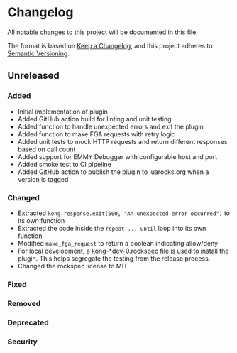 # Changelog

All notable changes to this project will be documented in this file.

The format is based on [Keep a Changelog](https://keepachangelog.com/en/1.1.0/),
and this project adheres to [Semantic Versioning](https://semver.org/spec/v2.0.0.html).

## Unreleased

### Added

- Initial implementation of plugin
- Added GitHub action build for linting and unit testing
- Added function to handle unexpected errors and exit the plugin
- Added function to make FGA requests with retry logic
- Added unit tests to mock HTTP requests and return different responses based on call count
- Added support for EMMY Debugger with configurable host and port
- Added smoke test to CI pipeline
- Added GitHub action to publish the plugin to luarocks.org when a version is tagged

### Changed

- Extracted `kong.response.exit(500, "An unexpected error occurred")` to its own function
- Extracted the code inside the `repeat ... until` loop into its own function
- Modified `make_fga_request` to return a boolean indicating allow/deny
- For local development, a kong-*dev-0.rockspec file is used to install the plugin. This helps segregate
  the testing from the release process.
- Changed the rockspec license to MIT.

### Fixed

### Removed

### Deprecated

### Security
